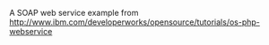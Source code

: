 A SOAP web service example from 
http://www.ibm.com/developerworks/opensource/tutorials/os-php-webservice
